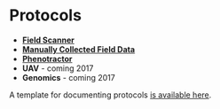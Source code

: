 # Protocols


- **[Field Scanner](../user/protocols-field-scanner.md)**
- **[Manually Collected Field Data](../user/protocols-manual.md)**
- **[Phenotractor](../user/protocols-phenotractor.md)**
- **UAV** - coming 2017
- **Genomics** - coming 2017

A template for documenting protocols [is available here](//user/protocols-UAV.md).


